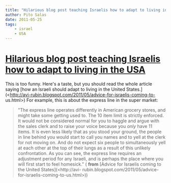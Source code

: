 ```yaml
---
title: "Hilarious blog post teaching Israelis how to adapt to living in the USA"
author: Pito Salas
date: 2011-05-25
tags:
    - israel
    - USA
---
```

# [Hilarious blog post teaching Israelis how to adapt to living in the USA](None)




This is too funny. Here's a taste, but you should read the whole article
saying [how an Israeli should adapt to living in the United
States.](<http://avi-rubin.blogspot.com/2011/05/advice-for-israelis-coming-to-
us.html>) For example, this is about the express line in the super market:

> "The express line operates differently in American grocery stores, and might
> take some getting used to. The 10 item limit is strictly enforced. It would
> not be considered normal for you to haggle and argue with the sales clerk
> and to raise your voice because you _only_ have 11 items. It is even less
> likely that as you stood your ground, the people in line behind you would
> start to call you names and to yell at the clerk for not moving on. And do
> not expect six people to simultaneously yell at each other at the top of
> their lungs as a result of this unlikely confrontation. As you can see, the
> express line requires an adjustment period for any Israeli, and is perhaps
> the place where you will first start to feel homesick." ( **from** [Advice
> for Israelis coming to the United States](<http://avi-
> rubin.blogspot.com/2011/05/advice-for-israelis-coming-to-us.html>))


